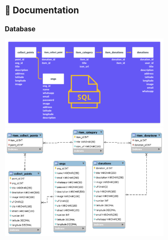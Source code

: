 <h1>📖 Documentation</h1>

<h2>Database</h2>

<div align="center">
  <img
    src="./database/findonation-simple.png"
    alt="Database schema"
    title="Simple version"
  />
  <img
    src="./database/findonation.png"
    alt="Database schema"
    title="Detailed version"
  />
</div>

